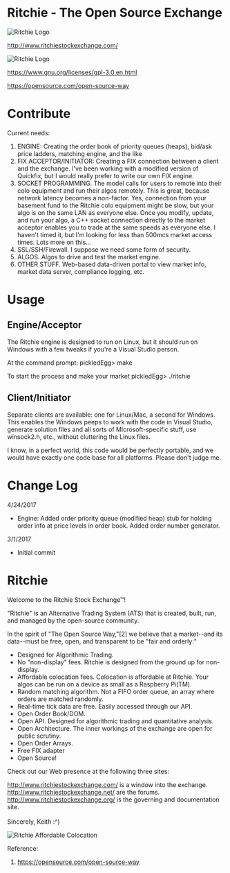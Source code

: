 # Ritchie - The Open Source Exchange

![Ritchie Logo](http://www.ritchiestockexchange.com/img/logo.png)

http://www.ritchiestockexchange.com/


![Ritchie Logo](https://www.gnu.org/graphics/gplv3-127x51.png)

https://www.gnu.org/licenses/gpl-3.0.en.html

https://opensource.com/open-source-way

# Contribute

Current needs:

1. ENGINE: Creating the order book of priority queues (heaps), bid/ask price ladders, matching engine, and the like
2. FIX ACCEPTOR/INITIATOR: Creating a FIX connection between a client and the exchange. I've been working with a modified version of Quickfix, but I would really prefer to write our own FIX engine.
3. SOCKET PROGRAMMING. The model calls for users to remote into their colo equipment and run their algos remotely. This is great, because network latency becomes a non-factor. Yes, connection from your basement fund to the Ritchie colo equipment might be slow, but your algo is on the same LAN as everyone else. Once you modify, update, and run your algo, a C++ socket connection directly to the market acceptor enables you to trade at the same speeds as everyone else.  I haven't timed it, but I'm looking for less than 500mcs market access times. Lots more on this...
4. SSL/SSH/Firewall. I suppose we need some form of security.
5. ALGOS. Algos to drive and test the market engine.
6. OTHER STUFF. Web-based data-driven portal to view market info, market data server, compliance logging, etc.


# Usage
## Engine/Acceptor
The Ritchie engine is designed to run on Linux, but it should run on Windows with a few tweaks if you're a Visual Studio person.

At the command prompt:
pickledEgg> make

To start the process and make your market
pickledEgg> ./ritchie

## Client/Initiator

Separate clients are available: one for Linux/Mac, a second for Windows. This enables the Windows peeps to work with the code in Visual Studio, generate solution files and all sorts of Microsoft-specific stuff, use winsock2.h, etc., without cluttering the Linux files.

I know, in a perfect world, this code would be perfectly portable, and we would have exactly one code base for all platforms. Please don't judge me.


# Change Log
4/24/2017
- Engine: Added order priority queue (modified heap) stub for holding order info at price levels in order book. Added order number generator.

3/1/2017
- Initial commit

# Ritchie

Welcome to the Ritchie Stock Exchange™!

"Ritchie" is an Alternative Trading System (ATS) that is created, built, run, and managed by the open-source community.

In the spirit of "The Open Source Way,"[2] we believe that a market--and its data--must be free, open, and transparent to be "fair and orderly:"

- Designed for Algorithmic Trading.
- No "non-display" fees. Ritchie is designed from the ground up for non-display.
- Affordable colocation fees. Colocation is affordable at Ritchie. Your algos can be run on a device as small as a Raspberry Pi(TM).
- Random matching algorithm. Not a FIFO order queue, an array where orders are matched randomly.
- Real-time tick data are free. Easily accessed through our API.
- Open Order Book/DOM.
- Open API. Designed for algorithmic trading and quantitative analysis.
- Open Architecture. The inner workings of the exchange are open for public scrutiny.
- Open Order Arrays.
- Free FIX adapter
- Open Source!

Check out our Web presence at the following three sites:

http://www.ritchiestockexchange.com/ is a window into the exchange.<br>
http://www.ritchiestockexchange.net/ are the forums.<br>
http://www.ritchiestockexchange.org/ is the governing and documentation site.<br>
<br>
Sincerely,
Keith :^)

![Ritchie Affordable Colocation](http://www.ritchiestockexchange.org/img/colocateRitchie2.jpg)


Reference:
1. https://opensource.com/open-source-way


